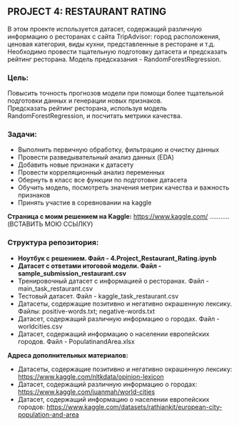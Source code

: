 ## PROJECT 4: RESTAURANT RATING 
В этом проекте используется датасет, содержащий различную информацию о ресторанах с сайта TripAdvisor: город расположения, ценовая категория, виды кухни, представленные в ресторане и т.д. 
Необходимо провести тщательную подготовку датасета и предсказать рейтинг ресторана. Модель предсказания - RandomForestRegression.

### Цель:
Повысить точность прогнозов модели при помощи более тщательной подготовки данных и генерации новых признаков.   
Предсказать рейтинг ресторана, используя модель RandomForestRegression, и посчитать метрики качества.

### Задачи:
- Выполнить первичную обработку, фильтрацию и очистку данных  
- Провести разведывательный анализ данных (EDA)
- Добавить новые признаки к датасету
- Провести корреляционный анализ переменных  
- Обернуть в класс все функции по подготовке датасета 
- Обучить модель, посмотреть значения метрик качества и важность признаков   
- Принять участие в соревновании на kaggle

**Страница с моим решением на Kaggle:**  https://www.kaggle.com/ ...........  (ВСТАВИТЬ МОЮ ССЫЛКУ)  

### Структура репозитория:  
- **Ноутбук с решением. Файл - 4.Project_Restaurant_Rating.ipynb**  
- **Датасет с ответами итоговой модели. Файл - sample_submission_restaurant.csv**  
- Тренировочный датасет с информацией о ресторанах. Файл - main_task_restaurant.csv  
- Тестовый датасет. Файл - kaggle_task_restaurant.csv    
- Датасеты, содержащие позитивно и негативно окрашенную лексику. Файлы: positive-words.txt; negative-words.txt    
- Датасет, содержащий различную информацию о городах. Файл - worldcities.csv  
- Датасет, содержащий информацию о населении европейских городов. Файл - PopulatinandArea.xlsx   

**Адреса дополнительных материалов:**  
- Датасеты, содержащие позитивно и негативно окрашенную лексику: https://www.kaggle.com/nltkdata/opinion-lexicon  
- Датасет, содержащий различную информацию о городах: https://www.kaggle.com/juanmah/world-cities  
- Датасет, содержащий информацию о населении европейских городов: https://www.kaggle.com/datasets/rathiankit/european-city-population-and-area
